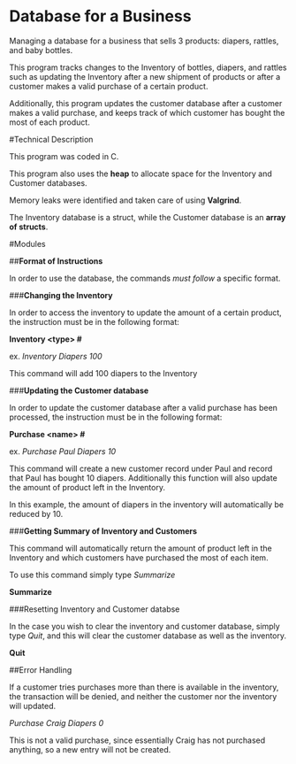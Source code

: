 # Database for a Business
Managing a database for a business that sells 3 products: diapers, rattles, and baby bottles.

This program tracks changes to the Inventory of bottles, diapers, and rattles such as updating the Inventory after a 
new shipment of products or after a customer makes a valid purchase of a certain product.

Additionally, this program updates the customer database after a customer makes a valid purchase, 
and keeps track of which customer has bought the most of each product. 

#Technical Description 

This program was coded in C.

This program also uses the **heap** to allocate space for the Inventory and Customer databases. 

Memory leaks were identified and taken care of using **Valgrind**.

The Inventory database is a struct, while the Customer database is an **array of structs**.

#Modules 

##**Format of Instructions**

In order to use the database, the commands *must follow* a specific format.

###**Changing the Inventory**

In order to access the inventory to update the amount of a certain product, the instruction must be in the following format:

__Inventory \<type> #__

ex. _Inventory Diapers 100_

  This command will add 100 diapers to the Inventory 
  
###**Updating the Customer database**

In order to update the customer database after a valid purchase has been processed, the instruction must be in the following format:

__Purchase \<name> <type> #__

ex. _Purchase Paul Diapers 10_

This command will create a new customer record under Paul and record that Paul has bought 10 diapers. Additionally this function will also update the amount of product left in the Inventory. 

In this example, the amount of diapers in the inventory will automatically be reduced by 10.

###**Getting Summary of Inventory and Customers**

This command will automatically return the amount of product left in the Inventory and which customers have purchased the most of each item.

To use this command simply type _Summarize_

__Summarize__

###Resetting Inventory and Customer databse

In the case you wish to clear the inventory and customer database, simply type _Quit_, and this will clear the customer database as well as the inventory.

__Quit__


##Error Handling

If a customer tries purchases more than there is available in the inventory, the transaction will be denied, and neither the  customer nor the inventory will updated.

_Purchase Craig Diapers 0_

This is not a valid purchase, since essentially Craig has not purchased anything, so a new entry will not be created. 


  





